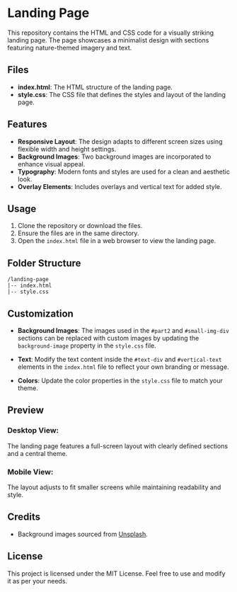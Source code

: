 # Landing Page

This repository contains the HTML and CSS code for a visually striking landing page. The page showcases a minimalist design with sections featuring nature-themed imagery and text.

## Files

- **index.html**: The HTML structure of the landing page.
- **style.css**: The CSS file that defines the styles and layout of the landing page.

## Features

- **Responsive Layout**: The design adapts to different screen sizes using flexible width and height settings.
- **Background Images**: Two background images are incorporated to enhance visual appeal.
- **Typography**: Modern fonts and styles are used for a clean and aesthetic look.
- **Overlay Elements**: Includes overlays and vertical text for added style.

## Usage

1. Clone the repository or download the files.
2. Ensure the files are in the same directory.
3. Open the `index.html` file in a web browser to view the landing page.

## Folder Structure

```
/landing-page
|-- index.html
|-- style.css
```

## Customization

- **Background Images**:
  The images used in the `#part2` and `#small-img-div` sections can be replaced with custom images by updating the `background-image` property in the `style.css` file.

- **Text**:
  Modify the text content inside the `#text-div` and `#vertical-text` elements in the `index.html` file to reflect your own branding or message.

- **Colors**:
  Update the color properties in the `style.css` file to match your theme.

## Preview

### Desktop View:
The landing page features a full-screen layout with clearly defined sections and a central theme.

### Mobile View:
The layout adjusts to fit smaller screens while maintaining readability and style.

## Credits

- Background images sourced from [Unsplash](https://unsplash.com/).

## License

This project is licensed under the MIT License. Feel free to use and modify it as per your needs.
